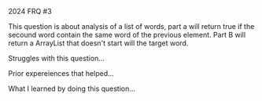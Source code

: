 2024 FRQ #3

This question is about analysis of a list of words, part a will return true if the secound word contain the same word of the previous element. Part B will return a ArrayList<String> that doesn't start will the target word.

Struggles with this question...

Prior expereiences that helped...

What I learned by doing this question...
